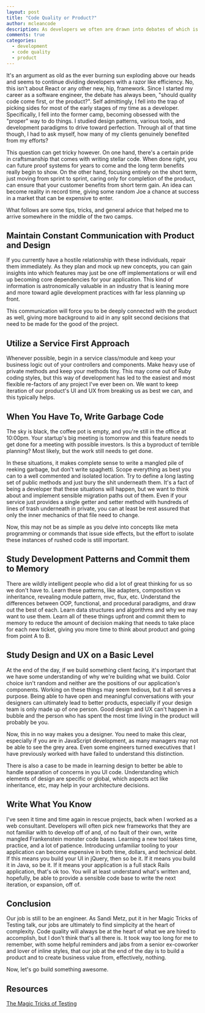 ```yaml
---
layout: post
title: "Code Quality or Product?"
author: mcleancode
description: As developers we often are drawn into debates of which is more important, code quality or iteration speed. Here I aim to provide some advice of how to account for both.
comments: true
categories:
  - development
  - code quality
  - product
---
```

It's an argument as old as the ever burning sun exploding above our heads and seems to continue dividing developers with a razor like efficiency. No, this isn't about React or any other new, hip, framework. Since I started my career as a software engineer, the debate has always been, "should quality code come first, or the product?". Self admittingly, I fell into the trap of picking sides for most of the early stages of my time as a developer. Specifically, I fell into the former camp, becoming obsessed with the "proper" way to do things. I studied design patterns, various tools, and development paradigms to drive toward perfection. Through all of that time though, I had to ask myself, how many of my clients genuinely benefited from my efforts?

This question can get tricky however. On one hand, there's a certain pride in craftsmanship that comes with writing stellar code. When done right, you can future proof systems for years to come and the long term benefits really begin to show. On the other hand, focusing entirely on the short term, just moving from sprint to sprint, caring only for completion of the product, can ensure that your customer benefits from short term gain. An idea can become reality in record time, giving some random Joe a chance at success in a market that can be expensive to enter.

What follows are some tips, tricks, and general advice that helped me to arrive somewhere in the middle of the two camps.

## Maintain Constant Communication with Product and Design

If you currently have a hostile relationship with these individuals, repair them immediately. As they plan and mock up new concepts, you can gain insights into which features may just be one off implementations or will end up becoming core dependencies for your application. This kind of information is astronomically valuable in an industry that is leaning more and more toward agile development practices with far less planning up front.

This communication will force you to be deeply connected with the product as well, giving more background to aid in any split second decisions that need to be made for the good of the project.

## Utilize a Service First Approach

Whenever possible, begin in a service class/module and keep your business logic out of your controllers and components. Make heavy use of private methods and keep your methods tiny. This may come out of Ruby coding styles, but this way of development has led to the easiest and most flexible re-factors of any project I've ever been on. We want to keep iteration of our product's UI and UX from breaking us as best we can, and this typically helps.

## When You Have To, Write Garbage Code

The sky is black, the coffee pot is empty, and you're still in the office at 10:00pm. Your startup's big meeting is tomorrow and this feature needs to get done for a meeting with possible investors. Is this a byproduct of terrible planning? Most likely, but the work still needs to get done.

In these situations, it makes complete sense to write a mangled pile of reeking garbage, but don't write spaghetti. Scope everything as best you can to a well commented and isolated location. Try to define a long lasting set of public methods and just bury the shit underneath them. It's a fact of being a developer that these situations will happen, but we want to think about and implement sensible migration paths out of them. Even if your service just provides a single getter and setter method with hundreds of lines of trash underneath in private, you can at least be rest assured that only the inner mechanics of that file need to change.

Now, this may not be as simple as you delve into concepts like meta programming or commands that issue side effects, but the effort to isolate these instances of rushed code is still important.

## Study Development Patterns and Commit them to Memory

There are wildly intelligent people who did a lot of great thinking for us so we don't have to. Learn these patterns, like adapters, composition vs inheritance, revealing module pattern, mvc, flux, etc. Understand the differences between OOP, functional, and procedural paradigms, and draw out the best of each. Learn data structures and algorithms and why we may want to use them. Learn all of these things upfront and commit them to memory to reduce the amount of decision making that needs to take place for each new ticket, giving you more time to think about product and going from point A to B.

## Study Design and UX on a Basic Level

At the end of the day, if we build something client facing, it's important that we have some understanding of why we're building what we build. Color choice isn't random and neither are the positions of our application's components. Working on these things may seem tedious, but it all serves a purpose. Being able to have open and meaningful conversations with your designers can ultimately lead to better products, especially if your design team is only made up of one person. Good design and UX can't happen in a bubble and the person who has spent the most time living in the product will probably be you.

Now, this in no way makes you a designer. You need to make this clear, especially if you are in JavaScript development, as many managers may not be able to see the grey area. Even some engineers turned executives that I have previously worked with have failed to understand this distinction.

There is also a case to be made in learning design to better be able to handle separation of concerns in you UI code. Understanding which elements of design are specific or global, which aspects act like inheritance, etc, may help in your architecture decisions.

## Write What You Know

I've seen it time and time again in rescue projects, back when I worked as a web consultant. Developers will often pick new frameworks that they are not familiar with to develop off of and, of no fault of their own, write mangled Frankenstein monster code bases. Learning a new tool takes time, practice, and a lot of patience. Introducing unfamiliar tooling to your application can become expensive in both time, dollars, and technical debt. If this means you build your UI in jQuery, then so be it. If it means you build it in Java, so be it. If it means your application is a full stack Rails application, that's ok too. You will at least understand what's written and, hopefully, be able to provide a sensible code base to write the next iteration, or expansion, off of.

## Conclusion

Our job is still to be an engineer. As Sandi Metz, put it in her Magic Tricks of Testing talk, our jobs are ultimately to find simplicity at the heart of complexity. Code quality will always be at the heart of what we are hired to accomplish, but I don't think that's all there is. It took way too long for me to remember, with some helpful reminders and jabs from a senior ex-coworker and lover of inline styles, that our job at the end of the day is to build a product and to create business value from, effectively, nothing.

Now, let's go build something awesome.

## Resources

[The Magic Tricks of Testing](https://www.youtube.com/watch?v=URSWYvyc42M&feature=youtu.be&t=30m56s)

